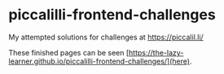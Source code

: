 # piccalilli-frontend-challenges
My attempted solutions for challenges at https://piccalil.li/

These finished pages can be seen [https://the-lazy-learner.github.io/piccalilli-frontend-challenges/](here).
